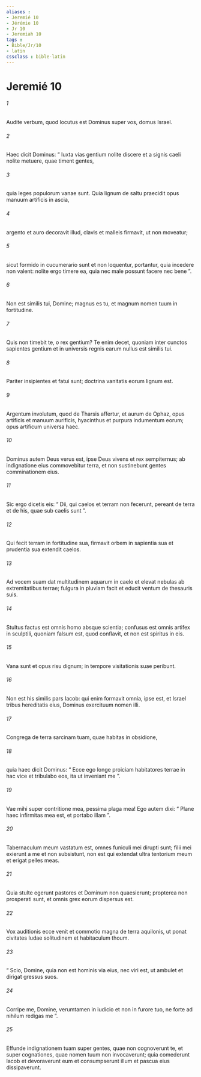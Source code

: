 ```yaml
---
aliases : 
- Jeremié 10
- Jérémie 10
- Jr 10
- Jeremiah 10
tags : 
- Bible/Jr/10
- latin
cssclass : bible-latin
---
```


# Jeremié 10

###### 1
Audite verbum, quod locutus est Dominus super vos, domus Israel. 
###### 2
Haec dicit Dominus: “ Iuxta vias gentium nolite discere et a signis caeli nolite metuere, quae timent gentes,
###### 3
quia leges populorum vanae sunt. Quia lignum de saltu praecidit opus manuum artificis in ascia,
###### 4
argento et auro decoravit illud, clavis et malleis firmavit, ut non moveatur;
###### 5
sicut formido in cucumerario sunt et non loquentur, portantur, quia incedere non valent: nolite ergo timere ea, quia nec male possunt facere nec bene ”.
###### 6
Non est similis tui, Domine; magnus es tu, et magnum nomen tuum in fortitudine.
###### 7
Quis non timebit te, o rex gentium? Te enim decet, quoniam inter cunctos sapientes gentium et in universis regnis earum nullus est similis tui.
###### 8
Pariter insipientes et fatui sunt; doctrina vanitatis eorum lignum est.
###### 9
Argentum involutum, quod de Tharsis affertur, et aurum de Ophaz, opus artificis et manuum aurificis, hyacinthus et purpura indumentum eorum; opus artificum universa haec.
###### 10
Dominus autem Deus verus est, ipse Deus vivens et rex sempiternus; ab indignatione eius commovebitur terra, et non sustinebunt gentes comminationem eius.
###### 11
Sic ergo dicetis eis: “ Dii, qui caelos et terram non fecerunt, pereant de terra et de his, quae sub caelis sunt ”.
###### 12
Qui fecit terram in fortitudine sua, firmavit orbem in sapientia sua et prudentia sua extendit caelos.
###### 13
Ad vocem suam dat multitudinem aquarum in caelo et elevat nebulas ab extremitatibus terrae; fulgura in pluviam facit et educit ventum de thesauris suis.
###### 14
Stultus factus est omnis homo absque scientia; confusus est omnis artifex in sculptili, quoniam falsum est, quod conflavit, et non est spiritus in eis.
###### 15
Vana sunt et opus risu dignum; in tempore visitationis suae peribunt.
###### 16
Non est his similis pars Iacob: qui enim formavit omnia, ipse est, et Israel tribus hereditatis eius, Dominus exercituum nomen illi.
###### 17
Congrega de terra sarcinam tuam, quae habitas in obsidione,
###### 18
quia haec dicit Dominus: “ Ecce ego longe proiciam habitatores terrae in hac vice et tribulabo eos, ita ut inveniant me ”.
###### 19
Vae mihi super contritione mea, pessima plaga mea! Ego autem dixi: “ Plane haec infirmitas mea est, et portabo illam ”.
###### 20
Tabernaculum meum vastatum est, omnes funiculi mei dirupti sunt; filii mei exierunt a me et non subsistunt, non est qui extendat ultra tentorium meum et erigat pelles meas.
###### 21
Quia stulte egerunt pastores et Dominum non quaesierunt; propterea non prosperati sunt, et omnis grex eorum dispersus est.
###### 22
Vox auditionis ecce venit et commotio magna de terra aquilonis, ut ponat civitates Iudae solitudinem et habitaculum thoum.
###### 23
“ Scio, Domine, quia non est hominis via eius, nec viri est, ut ambulet et dirigat gressus suos.
###### 24
Corripe me, Domine, verumtamen in iudicio et non in furore tuo, ne forte ad nihilum redigas me ”.
###### 25
Effunde indignationem tuam super gentes, quae non cognoverunt te, et super cognationes, quae nomen tuum non invocaverunt; quia comederunt Iacob et devoraverunt eum et consumpserunt illum et pascua eius dissipaverunt.
